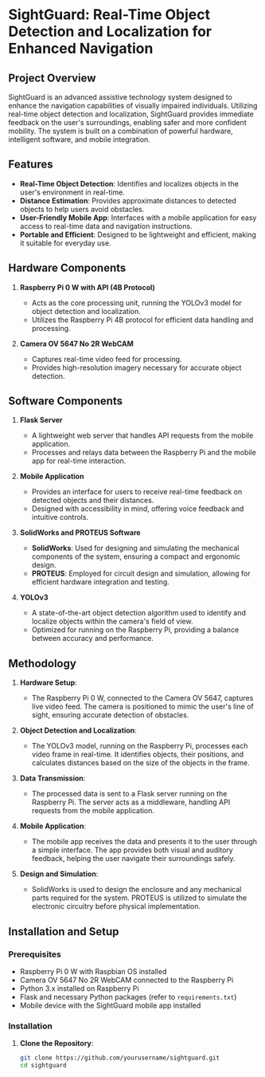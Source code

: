 # SightGuard: Real-Time Object Detection and Localization for Enhanced Navigation

## Project Overview

SightGuard is an advanced assistive technology system designed to enhance the navigation capabilities of visually impaired individuals. Utilizing real-time object detection and localization, SightGuard provides immediate feedback on the user's surroundings, enabling safer and more confident mobility. The system is built on a combination of powerful hardware, intelligent software, and mobile integration.

## Features

- **Real-Time Object Detection**: Identifies and localizes objects in the user's environment in real-time.
- **Distance Estimation**: Provides approximate distances to detected objects to help users avoid obstacles.
- **User-Friendly Mobile App**: Interfaces with a mobile application for easy access to real-time data and navigation instructions.
- **Portable and Efficient**: Designed to be lightweight and efficient, making it suitable for everyday use.

## Hardware Components

1. **Raspberry Pi 0 W with API (4B Protocol)**
   - Acts as the core processing unit, running the YOLOv3 model for object detection and localization.
   - Utilizes the Raspberry Pi 4B protocol for efficient data handling and processing.

2. **Camera OV 5647 No 2R WebCAM**
   - Captures real-time video feed for processing.
   - Provides high-resolution imagery necessary for accurate object detection.

## Software Components

1. **Flask Server**
   - A lightweight web server that handles API requests from the mobile application.
   - Processes and relays data between the Raspberry Pi and the mobile app for real-time interaction.

2. **Mobile Application**
   - Provides an interface for users to receive real-time feedback on detected objects and their distances.
   - Designed with accessibility in mind, offering voice feedback and intuitive controls.

3. **SolidWorks and PROTEUS Software**
   - **SolidWorks**: Used for designing and simulating the mechanical components of the system, ensuring a compact and ergonomic design.
   - **PROTEUS**: Employed for circuit design and simulation, allowing for efficient hardware integration and testing.

4. **YOLOv3**
   - A state-of-the-art object detection algorithm used to identify and localize objects within the camera's field of view.
   - Optimized for running on the Raspberry Pi, providing a balance between accuracy and performance.

## Methodology

1. **Hardware Setup**:
   - The Raspberry Pi 0 W, connected to the Camera OV 5647, captures live video feed. The camera is positioned to mimic the user's line of sight, ensuring accurate detection of obstacles.

2. **Object Detection and Localization**:
   - The YOLOv3 model, running on the Raspberry Pi, processes each video frame in real-time. It identifies objects, their positions, and calculates distances based on the size of the objects in the frame.

3. **Data Transmission**:
   - The processed data is sent to a Flask server running on the Raspberry Pi. The server acts as a middleware, handling API requests from the mobile application.

4. **Mobile Application**:
   - The mobile app receives the data and presents it to the user through a simple interface. The app provides both visual and auditory feedback, helping the user navigate their surroundings safely.

5. **Design and Simulation**:
   - SolidWorks is used to design the enclosure and any mechanical parts required for the system. PROTEUS is utilized to simulate the electronic circuitry before physical implementation.

## Installation and Setup

### Prerequisites

- Raspberry Pi 0 W with Raspbian OS installed
- Camera OV 5647 No 2R WebCAM connected to the Raspberry Pi
- Python 3.x installed on Raspberry Pi
- Flask and necessary Python packages (refer to `requirements.txt`)
- Mobile device with the SightGuard mobile app installed

### Installation

1. **Clone the Repository**:
   ```bash
   git clone https://github.com/yourusername/sightguard.git
   cd sightguard
